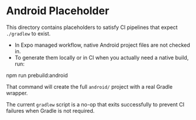 # Android Placeholder

This directory contains placeholders to satisfy CI pipelines that expect `./gradlew` to exist.

- In Expo managed workflow, native Android project files are not checked in.
- To generate them locally or in CI when you actually need a native build, run:

npm run prebuild:android

That command will create the full `android/` project with a real Gradle wrapper.

The current `gradlew` script is a no-op that exits successfully to prevent CI failures when Gradle is not required.
